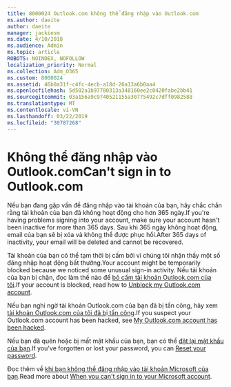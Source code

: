 ```yaml
---
title: 8000024 Outlook.com không thể đăng nhập vào Outlook.com
ms.author: daeite
author: daeite
manager: jackiesm
ms.date: 4/10/2018
ms.audience: Admin
ms.topic: article
ROBOTS: NOINDEX, NOFOLLOW
localization_priority: Normal
ms.collection: Adm_O365
ms.custom: 8000024
ms.assetid: 46b0a31f-c4fc-4ecb-a18d-26a13a6b0aa4
ms.openlocfilehash: 5d502a1b97780313a348160ee2c0420fabe2bb41
ms.sourcegitcommit: 03a156a9c9740521155a30775492c7dff0982588
ms.translationtype: MT
ms.contentlocale: vi-VN
ms.lasthandoff: 03/22/2019
ms.locfileid: "30787268"
---
```

# <a name="cant-sign-in-to-outlookcom"></a><span data-ttu-id="7c902-102">Không thể đăng nhập vào Outlook.com</span><span class="sxs-lookup"><span data-stu-id="7c902-102">Can't sign in to Outlook.com</span></span>

<span data-ttu-id="7c902-103">Nếu bạn đang gặp vấn đề đăng nhập vào tài khoản của bạn, hãy chắc chắn rằng tài khoản của bạn đã không hoạt động cho hơn 365 ngày.</span><span class="sxs-lookup"><span data-stu-id="7c902-103">If you're having problems signing into your account, make sure your account hasn't been inactive for more than 365 days.</span></span> <span data-ttu-id="7c902-104">Sau khi 365 ngày không hoạt động, email của bạn sẽ bị xóa và không thể được phục hồi.</span><span class="sxs-lookup"><span data-stu-id="7c902-104">After 365 days of inactivity, your email will be deleted and cannot be recovered.</span></span>
  
<span data-ttu-id="7c902-105">Tài khoản của bạn có thể tạm thời bị cấm bởi vì chúng tôi nhận thấy một số đăng nhập hoạt động bất thường.</span><span class="sxs-lookup"><span data-stu-id="7c902-105">Your account might be temporarily blocked because we noticed some unusual sign-in activity.</span></span> <span data-ttu-id="7c902-106">Nếu tài khoản của bạn bị chặn, đọc làm thế nào để [bỏ cấm tài khoản Outlook.com của tôi](https://support.office.com/article/f4ad2701-d166-4d8b-8a6a-9af2a1f8a4c4).</span><span class="sxs-lookup"><span data-stu-id="7c902-106">If your account is blocked, read how to [Unblock my Outlook.com account](https://support.office.com/article/f4ad2701-d166-4d8b-8a6a-9af2a1f8a4c4).</span></span>
  
<span data-ttu-id="7c902-107">Nếu bạn nghi ngờ tài khoản Outlook.com của bạn đã bị tấn công, hãy xem [tài khoản Outlook.com của tôi đã bị tấn công](https://support.office.com/article/35993ac5-ac2f-494e-aacb-5232dda453d8).</span><span class="sxs-lookup"><span data-stu-id="7c902-107">If you suspect your Outlook.com account has been hacked, see [My Outlook.com account has been hacked](https://support.office.com/article/35993ac5-ac2f-494e-aacb-5232dda453d8).</span></span>
  
<span data-ttu-id="7c902-108">Nếu bạn đã quên hoặc bị mất mật khẩu của bạn, bạn có thể [đặt lại mật khẩu của bạn](https://go.microsoft.com/fwlink/p/?LinkID=242804).</span><span class="sxs-lookup"><span data-stu-id="7c902-108">If you've forgotten or lost your password, you can [Reset your password](https://go.microsoft.com/fwlink/p/?LinkID=242804).</span></span>
  
<span data-ttu-id="7c902-109">Đọc thêm về [khi bạn không thể đăng nhập vào tài khoản Microsoft của bạn](https://go.microsoft.com/fwlink/p/?linkid=837479).</span><span class="sxs-lookup"><span data-stu-id="7c902-109">Read more about [When you can't sign in to your Microsoft account](https://go.microsoft.com/fwlink/p/?linkid=837479).</span></span>
  

